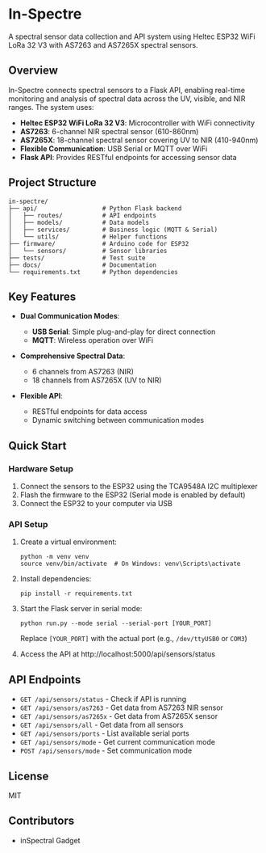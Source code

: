 # In-Spectre

A spectral sensor data collection and API system using Heltec ESP32 WiFi LoRa 32 V3 with AS7263 and AS7265X spectral sensors.

## Overview

In-Spectre connects spectral sensors to a Flask API, enabling real-time monitoring and analysis of spectral data across the UV, visible, and NIR ranges. The system uses:

- **Heltec ESP32 WiFi LoRa 32 V3**: Microcontroller with WiFi connectivity
- **AS7263**: 6-channel NIR spectral sensor (610-860nm)
- **AS7265X**: 18-channel spectral sensor covering UV to NIR (410-940nm)
- **Flexible Communication**: USB Serial or MQTT over WiFi
- **Flask API**: Provides RESTful endpoints for accessing sensor data

## Project Structure

```
in-spectre/
├── api/                  # Python Flask backend
│   ├── routes/           # API endpoints
│   ├── models/           # Data models
│   ├── services/         # Business logic (MQTT & Serial)
│   └── utils/            # Helper functions
├── firmware/             # Arduino code for ESP32
│   └── sensors/          # Sensor libraries
├── tests/                # Test suite
├── docs/                 # Documentation
└── requirements.txt      # Python dependencies
```

## Key Features

- **Dual Communication Modes**:
  - **USB Serial**: Simple plug-and-play for direct connection
  - **MQTT**: Wireless operation over WiFi

- **Comprehensive Spectral Data**: 
  - 6 channels from AS7263 (NIR)
  - 18 channels from AS7265X (UV to NIR)

- **Flexible API**: 
  - RESTful endpoints for data access
  - Dynamic switching between communication modes

## Quick Start

### Hardware Setup

1. Connect the sensors to the ESP32 using the TCA9548A I2C multiplexer
2. Flash the firmware to the ESP32 (Serial mode is enabled by default)
3. Connect the ESP32 to your computer via USB

### API Setup

1. Create a virtual environment:
   ```
   python -m venv venv
   source venv/bin/activate  # On Windows: venv\Scripts\activate
   ```

2. Install dependencies:
   ```
   pip install -r requirements.txt
   ```

3. Start the Flask server in serial mode:
   ```
   python run.py --mode serial --serial-port [YOUR_PORT]
   ```
   Replace `[YOUR_PORT]` with the actual port (e.g., `/dev/ttyUSB0` or `COM3`)

4. Access the API at http://localhost:5000/api/sensors/status

## API Endpoints

- `GET /api/sensors/status` - Check if API is running
- `GET /api/sensors/as7263` - Get data from AS7263 NIR sensor
- `GET /api/sensors/as7265x` - Get data from AS7265X sensor
- `GET /api/sensors/all` - Get data from all sensors
- `GET /api/sensors/ports` - List available serial ports
- `GET /api/sensors/mode` - Get current communication mode
- `POST /api/sensors/mode` - Set communication mode

## License

MIT

## Contributors

- inSpectral Gadget